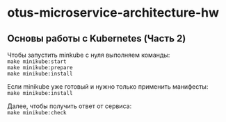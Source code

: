 # otus-microservice-architecture-hw

## Основы работы с Kubernetes (Часть 2)

Чтобы запустить minkube c нуля выполняем команды:  
`make minikube:start`  
`make minikube:prepare`  
`make minikube:install`  

Если minikube уже готовый и нужно только применить манифесты:  
`make minikube:install`

Далее, чтобы получить ответ от сервиса:  
`make minikube:check`